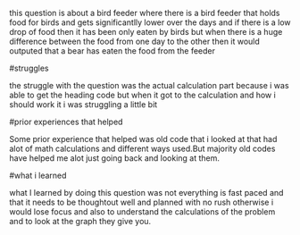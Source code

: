 this question is about a bird feeder where there is a bird feeder that holds food for birds and gets significantlly lower over the days and if there is a low drop of food then it has been only eaten by birds but when there is a huge difference between the food from one day to the other then it would outputed that a bear has eaten the food from the feeder 



#struggles 

the struggle with the question was the actual calculation part because i was able to get the heading code but when it got to the calculation and how i should work it i was struggling a little bit

#prior experiences that helped 


Some prior experience that helped was old code that i looked at that had alot of math calculations and different ways used.But majority old codes have helped me alot just going back and looking at them.

#what i learned 


what I learned by doing this question was not everything is fast paced and that it needs to be thoughtout well and planned with no rush otherwise i would lose focus and also to understand the calculations of the problem and to look at the graph they give you.
